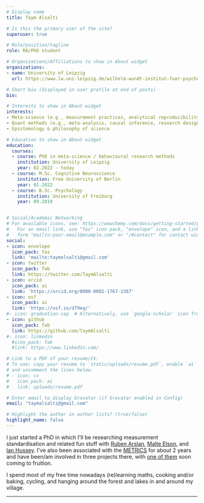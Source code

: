 ```yaml
---
# Display name
title: Taym Alsalti

# Is this the primary user of the site?
superuser: true

# Role/position/tagline
role: RA/PhD student

# Organizations/Affiliations to show in About widget
organizations:
- name: University of Leipzig
  url: https://www.lw.uni-leipzig.de/wilhelm-wundt-institut-fuer-psychologie/arbeitsgruppen/persoenlichkeitspsychologie-und-psychologische-diagnostik/team/taym-alsalti

# Short bio (displayed in user profile at end of posts)
bio: 

# Interests to show in About widget
interests:
- Meta-science (e.g., measurement practices, analytical reproducibility, peer review quality)
- Quant methods (e.g., meta-analysis, causal inference, research design, psychometrics)
- Epistemology & philosophy of science 

# Education to show in About widget
education:
  courses:
  - course: PhD in meta-science / behavioural research methods
    institution: University of Leipzig
    year: 02.2022 - today
  - course: M.Sc. Cognitive Neuroscience
    institution: Free University of Berlin
    year: 01.2022
  - course: B.Sc. Psychology
    institution: University of Freiburg
    year: 09.2019


# Social/Academic Networking
# For available icons, see: https://wowchemy.com/docs/getting-started/page-builder/#icons
#   For an email link, use "fas" icon pack, "envelope" icon, and a link in the
#   form "mailto:your-email@example.com" or "/#contact" for contact widget.
social:
- icon: envelope
  icon_pack: fas
  link: 'mailto:taymalsalti@gmail.com'
- icon: twitter
  icon_pack: fab
  link: https://twitter.com/TaymAlsalti
- icon: orcid
  icon_pack: ai
  link: 'https://orcid.org/0000-0002-1767-1367'
- icon: osf
  icon_pack: ai
  link: 'https://osf.io/d79eq/'    
#- icon: graduation-cap  # Alternatively, use `google-scholar` icon from `ai` icon pack
- icon: github
  icon_pack: fab
  link: https://github.com/TaymAlsalti
#- icon: linkedin
  #icon_pack: fab
  #link: https://www.linkedin.com/

# Link to a PDF of your resume/CV.
# To use: copy your resume to `static/uploads/resume.pdf`, enable `ai` icons in `params.toml`, 
# and uncomment the lines below.
# - icon: cv
#   icon_pack: ai
#   link: uploads/resume.pdf

# Enter email to display Gravatar (if Gravatar enabled in Config)
email: "taymalsalti@gmail.com"

# Highlight the author in author lists? (true/false)
highlight_name: false
---
```


I just started a PhD in which I'll be researching measurement standardisation and related fun stuff with [Ruben Arslan](https://rubenarslan.github.io/), [Malte Elson](https://www.hti.ruhr-uni-bochum.de/personen/elson/index.html.de), and [Ian Hussey](https://mmmdata.io/). I've also been associated with the [METRICS](https://metrics.stanford.edu/) for about 2 years and have been/am involved in three projects there, with [one of them](https://doi.org/10.1101/2021.08.25.21262631) soon coming to fruition.

I spend most of my free time nowadays (re)learning maths, cooking and/or baking, cycling, and hanging around the forest and lakes in and around my village.

---